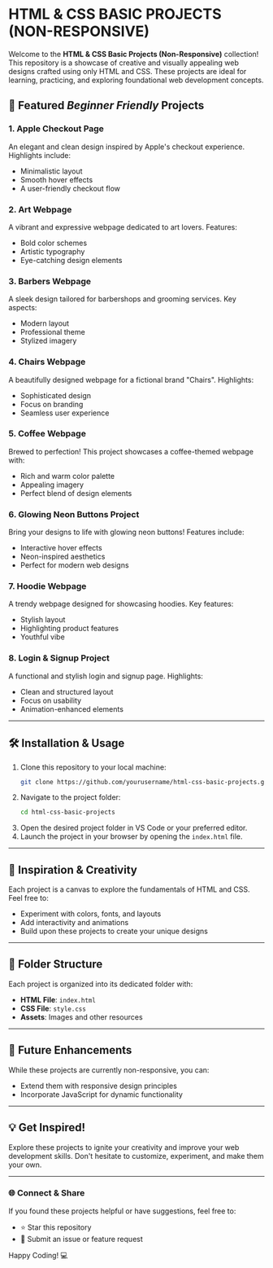 # HTML & CSS BASIC PROJECTS (NON-RESPONSIVE)

Welcome to the **HTML & CSS Basic Projects (Non-Responsive)** collection! This repository is a showcase of creative and visually appealing web designs crafted using only HTML and CSS. These projects are ideal for learning, practicing, and exploring foundational web development concepts.

## 🌟 Featured _Beginner Friendly_ Projects

### 1. **Apple Checkout Page**

An elegant and clean design inspired by Apple's checkout experience. Highlights include:

- Minimalistic layout
- Smooth hover effects
- A user-friendly checkout flow

### 2. **Art Webpage**

A vibrant and expressive webpage dedicated to art lovers. Features:

- Bold color schemes
- Artistic typography
- Eye-catching design elements

### 3. **Barbers Webpage**

A sleek design tailored for barbershops and grooming services. Key aspects:

- Modern layout
- Professional theme
- Stylized imagery

### 4. **Chairs Webpage**

A beautifully designed webpage for a fictional brand "Chairs". Highlights:

- Sophisticated design
- Focus on branding
- Seamless user experience

### 5. **Coffee Webpage**

Brewed to perfection! This project showcases a coffee-themed webpage with:

- Rich and warm color palette
- Appealing imagery
- Perfect blend of design elements

### 6. **Glowing Neon Buttons Project**

Bring your designs to life with glowing neon buttons! Features include:

- Interactive hover effects
- Neon-inspired aesthetics
- Perfect for modern web designs

### 7. **Hoodie Webpage**

A trendy webpage designed for showcasing hoodies. Key features:

- Stylish layout
- Highlighting product features
- Youthful vibe

### 8. **Login & Signup Project**

A functional and stylish login and signup page. Highlights:

- Clean and structured layout
- Focus on usability
- Animation-enhanced elements

---

## 🛠️ Installation & Usage

1. Clone this repository to your local machine:
   ```bash
   git clone https://github.com/yourusername/html-css-basic-projects.git
   ```
2. Navigate to the project folder:
   ```bash
   cd html-css-basic-projects
   ```
3. Open the desired project folder in VS Code or your preferred editor.
4. Launch the project in your browser by opening the `index.html` file.

---

## 🎨 Inspiration & Creativity

Each project is a canvas to explore the fundamentals of HTML and CSS. Feel free to:

- Experiment with colors, fonts, and layouts
- Add interactivity and animations
- Build upon these projects to create your unique designs

---

## 📂 Folder Structure

Each project is organized into its dedicated folder with:

- **HTML File**: `index.html`
- **CSS File**: `style.css`
- **Assets**: Images and other resources

---

## 🚀 Future Enhancements

While these projects are currently non-responsive, you can:

- Extend them with responsive design principles
- Incorporate JavaScript for dynamic functionality

---

## 💡 Get Inspired!

Explore these projects to ignite your creativity and improve your web development skills. Don't hesitate to customize, experiment, and make them your own.

---

### 🌐 Connect & Share

If you found these projects helpful or have suggestions, feel free to:

- ⭐ Star this repository
- 📝 Submit an issue or feature request

Happy Coding! 💻
